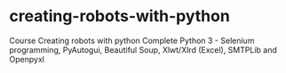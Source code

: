 # creating-robots-with-python
Course Creating robots with python
Complete Python 3 - Selenium programming, PyAutogui, Beautiful Soup, Xlwt/Xlrd (Excel), SMTPLib and Openpyxl
